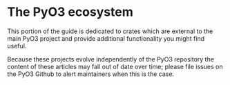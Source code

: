 # The PyO3 ecosystem

This portion of the guide is dedicated to crates which are external to the main PyO3 project and provide additional functionality you might find useful.

Because these projects evolve independently of the PyO3 repository the content of these articles may fall out of date over time; please file issues on the PyO3 Github to alert maintainers when this is the case.
